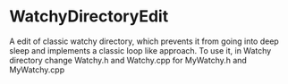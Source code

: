 # WatchyDirectoryEdit
A edit of classic watchy directory, which prevents it from going into deep sleep and implements a classic loop like approach. To use it, in Watchy directory change Watchy.h and Watchy.cpp for MyWatchy.h and MyWatchy.cpp
